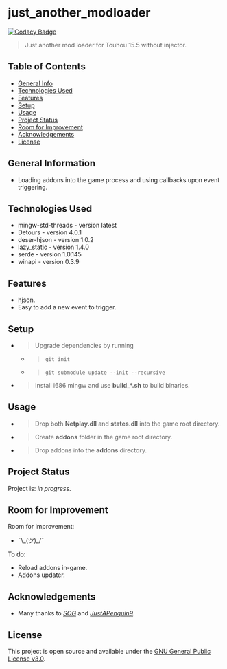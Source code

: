 # just_another_modloader

[![Codacy Badge](https://app.codacy.com/project/badge/Grade/cbba48500c2e41b99c4ca35447e59d7c)](https://app.codacy.com/gh/lurkydismal/just_another_modloader/dashboard?utm_source=gh&utm_medium=referral&utm_content=&utm_campaign=Badge_grade)

> Just another mod loader for Touhou 15.5 without injector.

## Table of Contents

* [General Info](#general-information)
* [Technologies Used](#technologies-used)
* [Features](#features)
* [Setup](#setup)
* [Usage](#usage)
* [Project Status](#project-status)
* [Room for Improvement](#room-for-improvement)
* [Acknowledgements](#acknowledgements)
* [License](#license)

## General Information

* Loading addons into the game process and using callbacks upon event triggering.

## Technologies Used

* mingw-std-threads - version latest
* Detours - version 4.0.1
* deser-hjson - version 1.0.2
* lazy_static - version 1.4.0
* serde - version 1.0.145
* winapi - version 0.3.9

## Features

* hjson.
* Easy to add a new event to trigger.

## Setup

* > Upgrade dependencies by running
  - > ``` console
    > git init
    > ```
  - > ``` console
    > git submodule update --init --recursive
    > ```
* > Install i686 mingw and use **build_*.sh** to build binaries.

## Usage

* > Drop both **Netplay.dll** and **states.dll** into the game root directory.
* > Create **addons** folder in the game root directory.
* > Drop addons into the **addons** directory.

## Project Status

Project is: _in progress_.

## Room for Improvement

Room for improvement:

* ¯\\\_\(ツ\)\_/¯

To do:

* Reload addons in-game.
* Addons updater.

## Acknowledgements

* Many thanks to [_SOG_](https://github.com/SonofGod1998) and [_JustAPenguin9_](https://github.com/JustAPenguin9).

## License

This project is open source and available under the [GNU General Public License v3.0](https://github.com/lurkydismal/just_another_modloader/blob/main/LICENSE).
